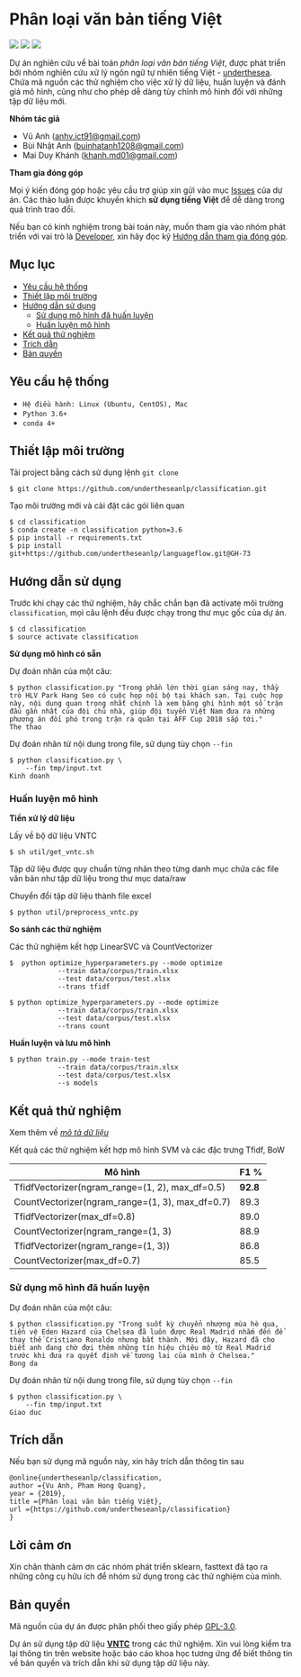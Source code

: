 # Phân loại văn bản tiếng Việt

![](https://img.shields.io/badge/made%20with-%E2%9D%A4-red.svg)
![](https://img.shields.io/badge/opensource-vietnamese-blue.svg)
![](https://img.shields.io/badge/build-passing-green.svg)

Dự án nghiên cứu về bài toán *phân loại văn bản tiếng Việt*, được phát triển bởi nhóm nghiên cứu xử lý ngôn ngữ tự nhiên tiếng Việt - [underthesea](https://github.com/undertheseanlp). Chứa mã nguồn các thử nghiệm cho việc xử lý dữ liệu, huấn luyện và đánh giá mô hình, cũng như cho phép dễ dàng tùy chỉnh mô hình đối với những tập dữ liệu mới.

**Nhóm tác giả** 

* Vũ Anh ([anhv.ict91@gmail.com](anhv.ict91@gmail.com))
* Bùi Nhật Anh ([buinhatanh1208@gmail.com](buinhatanh1208@gmail.com))
* Mai Duy Khánh ([khanh.md01@gmail.com](khanh.md01@gmail.com))

**Tham gia đóng góp**

 Mọi ý kiến đóng góp hoặc yêu cầu trợ giúp xin gửi vào mục [Issues](../../issues) của dự án. Các thảo luận được khuyến khích **sử dụng tiếng Việt** để dễ dàng trong quá trình trao đổi. 
 
Nếu bạn có kinh nghiệm trong bài toán này, muốn tham gia vào nhóm phát triển với vai trò là [Developer](https://github.com/undertheseanlp/underthesea/wiki/H%C6%B0%E1%BB%9Bng-d%E1%BA%ABn-%C4%91%C3%B3ng-g%C3%B3p#developercontributor), xin hãy đọc kỹ [Hướng dẫn tham gia đóng góp](https://github.com/undertheseanlp/underthesea/wiki/H%C6%B0%E1%BB%9Bng-d%E1%BA%ABn-%C4%91%C3%B3ng-g%C3%B3p#developercontributor).


## Mục lục

* [Yêu cầu hệ thống](#yêu-cầu-hệ-thống)
* [Thiết lập môi trường](#thiết-lập-môi-trường)
* [Hướng dẫn sử dụng](#hướng-dẫn-sử-dụng)
  * [Sử dụng mô hình đã huấn luyện](#sử-dụng-mô-hình-đã-huấn-luyện)
  * [Huấn luyện mô hình](#huấn-luyện-mô-hình) 
* [Kết quả thử nghiệm](#kết-quả-thử-nghiệm)
* [Trích dẫn](#trích-dẫn)
* [Bản quyền](#bản-quyền)


## Yêu cầu hệ thống 

* `Hệ điều hành: Linux (Ubuntu, CentOS), Mac`
* `Python 3.6+`
* `conda 4+`

## Thiết lập môi trường

Tải project bằng cách sử dụng lệnh `git clone`

```
$ git clone https://github.com/undertheseanlp/classification.git
```

Tạo môi trường mới và cài đặt các gói liên quan

```
$ cd classification
$ conda create -n classification python=3.6
$ pip install -r requirements.txt
$ pip install git+https://github.com/undertheseanlp/languageflow.git@GH-73
```

## Hướng dẫn sử dụng

Trước khi chạy các thử nghiệm, hãy chắc chắn bạn đã activate môi trường `classification`, mọi câu lệnh đều được chạy trong thư mục gốc của dự án.

```
$ cd classification
$ source activate classification
```
**Sử dụng mô hình có sẵn**

Dự đoán nhãn của một câu:

```
$ python classification.py "Trong phần lớn thời gian sáng nay, thầy trò HLV Park Hang Seo có cuộc họp nội bộ tại khách sạn. Tại cuộc họp này, nội dung quan trọng nhất chính là xem băng ghi hình một số trận đấu gần nhất của đội chủ nhà, giúp đội tuyển Việt Nam đưa ra những phương án đối phó trong trận ra quân tại AFF Cup 2018 sắp tới."
The thao
```

Dự đoán nhãn từ nội dung trong file, sử dụng tùy chọn `--fin`

```
$ python classification.py \
    --fin tmp/input.txt
Kinh doanh
```

### Huấn luyện mô hình

**Tiền xử lý dữ liệu**

Lấy về bộ dữ liệu VNTC
```
$ sh util/get_vntc.sh
```

Tập dữ liệu được quy chuẩn từng nhãn theo từng danh mục chứa các file văn bản như tập dữ liệu trong thư mục data/raw


Chuyển đổi tập dữ liệu thành file excel

```
$ python util/preprocess_vntc.py
```

**So sánh các thử nghiệm**

Các thử nghiệm kết hợp LinearSVC và CountVectorizer 

```
$  python optimize_hyperparameters.py --mode optimize 
            --train data/corpus/train.xlsx 
            --test data/corpus/test.xlsx 
            --trans tfidf 
```

```
$ python optimize_hyperparameters.py --mode optimize 
            --train data/corpus/train.xlsx
            --test data/corpus/test.xlsx 
            --trans count 

```

**Huấn luyện và lưu mô hình**

```
$ python train.py --mode train-test 
            --train data/corpus/train.xlsx 
            --test data/corpus/test.xlsx 
            --s models
```

## Kết quả thử nghiệm 

Xem thêm về [*mô tả dữ liệu*](https://github.com/JackNhat/classification/blob/master/data_format.md)

Kết quả các thử nghiệm kết hợp mô hình SVM và các đặc trưng Tfidf, BoW

| Mô hình                                         | F1 %     |
|-------------------------------------------------|----------|
| TfidfVectorizer(ngram_range=(1, 2), max_df=0.5) | **92.8** |
| CountVectorizer(ngram_range=(1, 3), max_df=0.7) | 89.3     |
| TfidfVectorizer(max_df=0.8)                     | 89.0     |
| CountVectorizer(ngram_range=(1, 3)              | 88.9     |
| TfidfVectorizer(ngram_range=(1, 3))             | 86.8     |
| CountVectorizer(max_df=0.7)                     | 85.5     |

### Sử dụng mô hình đã huấn luyện


Dự đoán nhãn của một câu:

```
$ python classification.py "Trong suốt kỳ chuyển nhượng mùa hè qua, tiền vệ Eden Hazard của Chelsea đã luôn được Real Madrid nhắm đến để thay thế Cristiano Ronaldo nhưng bất thành. Mới đây, Hazard đã cho biết anh đang chờ đợi thêm những tín hiệu chiêu mộ từ Real Madrid trước khi đưa ra quyết định về tương lai của mình ở Chelsea."
Bong da
```

Dự đoán nhãn từ nội dung trong file, sử dụng tùy chọn `--fin`

```
$ python classification.py \
    --fin tmp/input.txt
Giao duc
```

## Trích dẫn

Nếu bạn sử dụng mã nguồn này, xin hãy trích dẫn thông tin sau 

```
@online{undertheseanlp/classification,
author ={Vu Anh, Pham Hong Quang},
year = {2019},
title ={Phân loại văn bản tiếng Việt},
url ={https://github.com/undertheseanlp/classification}
}
```

## Lời cảm ơn
Xin chân thành cảm ơn các nhóm phát triển sklearn, fasttext đã tạo ra những công cụ hữu ích để nhóm sử dụng trong các thử nghiệm của mình.


## Bản quyền

Mã nguồn của dự án được phân phối theo giấy phép [GPL-3.0](LICENSE.txt).


Dự án sử dụng tập dữ liệu **[VNTC](https://github.com/duyvuleo/VNTC)** trong các thử nghiệm. Xin vui lòng kiểm tra lại thông tin trên website hoặc báo cáo khoa học tương ứng để biết thông tin về bản quyền và trích dẫn khi sử dụng tập dữ liệu này.

